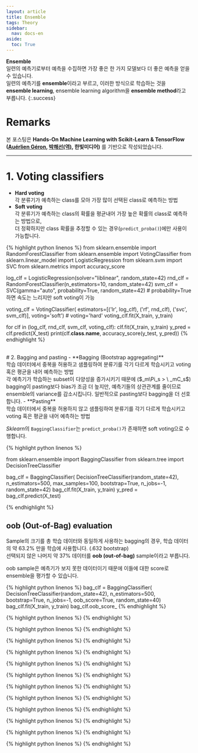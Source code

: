 ```yaml
---
layout: article
title: Ensemble
tags: Theory
sidebar:
  nav: docs-en
aside:
  toc: True
---
```


**Ensemble** <br> 일련의 예측기로부터 예측을 수집하면 가장 좋은 한 가지 모델보다 더 좋은 예측을 얻을 수 있습니다. <br> 일련의 예측기를 **ensemble**이라고 부르고, 이러한 방식으로 학습하는 것을  **ensemble learning**, ensemble learning algorithm을 **ensemble method**라고 부릅니다.
{:.success}

<!--more-->

# Remarks
본 포스팅은 **Hands-On Machine Learning with Scikit-Learn & TensorFlow ([Auérlien Géron](https://github.com/ageron/handson-ml), [박해선(역)](https://github.com/rickiepark/handson-ml), 한빛미디어)** 를 기반으로 작성되었습니다.

---

# 1. Voting classifiers
- **Hard voting** <br>
각 분류기가 예측하는 class를 모아 가장 많이 선택된 class로 예측하는 방법
- **Soft voting** <br>
각 분류기가 예측하는 class의 확률을 평균내어 가장 높은 확률의 class로 예측하는 방법으로, <br>
더 정확하지만 class 확률을 추정할 수 있는 경우(`predict_proba()`)에만 사용이 가능합니다.

{% highlight python linenos %}
from sklearn.ensemble import RandomForestClassifier
from sklearn.ensemble import VotingClassifier
from sklearn.linear_model import LogisticRegression
from sklearn.svm import SVC
from sklearn.metrics import accuracy_score


log_clf = LogisticRegression(solver="liblinear", random_state=42)
rnd_clf = RandomForestClassifier(n_estimators=10, random_state=42)
svm_clf = SVC(gamma="auto", probability=True, random_state=42)  # probability=True 하면 속도는 느리지만 soft voting이 가능

voting_clf = VotingClassifier(
    estimators=[('lr', log_clf), ('rf', rnd_clf), ('svc', svm_clf)],
    voting='soft')  # voting='hard'
voting_clf.fit(X_train, y_train)

for clf in (log_clf, rnd_clf, svm_clf, voting_clf):
    clf.fit(X_train, y_train)
    y_pred = clf.predict(X_test)
    print(clf.__class__.__name__, accuracy_score(y_test, y_pred))
{% endhighlight %}

<br>
# 2. Bagging and pasting
- **Bagging (Bootstrap aggregating)** <br>
학습 데이터에서 중복을 허용하고 샘플링하여 분류기를 각기 다르게 학습시키고 voting 혹은 평균을 내어 예측하는 방법 <br>
각 예측기가 학습하는 subset이 다양성을 증가시키기 때문에 ($_m\Pi_s > \ _mC_s$) bagging이 pasting보다 bias가 조금 더 높지만, 예측기들의 상관관계를 줄이므로 ensemble의 variance를 감소시킵니다. 일반적으로 pasting보다 bagging을 더 선호합니다.
- **Pasting** <br>
학습 데이터에서 중복을 허용하지 않고 샘플링하여 분류기를 각기 다르게 학습시키고 voting 혹은 평균을 내어 예측하는 방법

*Sklearn*의 `BaggingClassifier`는 `predict_proba()`가 존재하면 soft voting으로 수행합니다.

{% highlight python linenos %}

from sklearn.ensemble import BaggingClassifier
from sklearn.tree import DecisionTreeClassifier


bag_clf = BaggingClassifier(
    DecisionTreeClassifier(random_state=42), n_estimators=500,
    max_samples=100, bootstrap=True, n_jobs=-1, random_state=42)
bag_clf.fit(X_train, y_train)
y_pred = bag_clf.predict(X_test)

{% endhighlight %}


## oob (Out-of-Bag) evaluation
Sample의 크기를 총 학습 데이터와 동일하게 사용하는 bagging의 경우, 학습 데이터의 약 63.2% 만을 학습에 사용합니다. (.632 bootstrap) <br>
선택되지 않은 나머지 약 37% 데이터를 **oob (out-of-bag)** sample이라고 부릅니다. <br>

oob sample은 예측기가 보지 못한 데이터이기 때문에 이들에 대한 score로 ensemble을 평가할 수 있습니다. <br>

{% highlight python linenos %}
bag_clf = BaggingClassifier(
    DecisionTreeClassifier(random_state=42), n_estimators=500,
    bootstrap=True, n_jobs=-1, oob_score=True, random_state=40)
bag_clf.fit(X_train, y_train)
bag_clf.oob_score_
{% endhighlight %}


{% highlight python linenos %}
{% endhighlight %}

{% highlight python linenos %}
{% endhighlight %}

{% highlight python linenos %}
{% endhighlight %}

{% highlight python linenos %}
{% endhighlight %}

{% highlight python linenos %}
{% endhighlight %}

{% highlight python linenos %}
{% endhighlight %}

{% highlight python linenos %}
{% endhighlight %}

{% highlight python linenos %}
{% endhighlight %}

{% highlight python linenos %}
{% endhighlight %}

{% highlight python linenos %}
{% endhighlight %}

{% highlight python linenos %}
{% endhighlight %}

{% highlight python linenos %}
{% endhighlight %}
